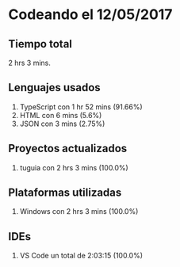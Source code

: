 # Codeando el 12/05/2017

## Tiempo total
2 hrs 3 mins.

## Lenguajes usados
1. TypeScript con 1 hr 52 mins (91.66%)
1. HTML con 6 mins (5.6%)
1. JSON con 3 mins (2.75%)

## Proyectos actualizados
1. tuguia con 2 hrs 3 mins (100.0%)

## Plataformas utilizadas
1. Windows con 2 hrs 3 mins (100.0%)

## IDEs
1. VS Code un total de 2:03:15 (100.0%)
